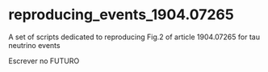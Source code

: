 # reproducing_events_1904.07265
A set of scripts dedicated to reproducing Fig.2 of article 1904.07265 for tau neutrino events

Escrever no FUTURO